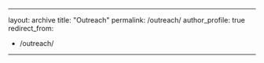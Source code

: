  ---
layout: archive
title: "Outreach"
permalink: /outreach/
author_profile: true
redirect_from: 
  - /outreach/
 ---
